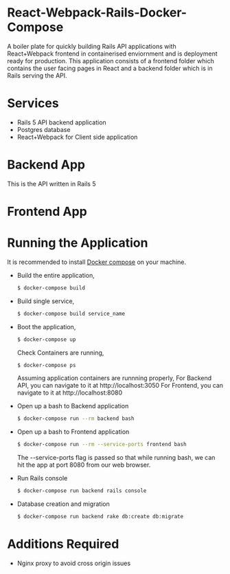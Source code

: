 # React-Webpack-Rails-Docker-Compose
A boiler plate for quickly building Rails API applications with React+Webpack frontend in containerised enviornment and is deployment ready for production.
This application consists of a frontend folder which contains the user facing pages in React and a backend folder which is in Rails serving the API.

# Services
  - Rails 5 API backend application
  - Postgres database
  - React+Webpack for Client side application

# Backend App
This is the API written in Rails 5

# Frontend App

# Running the Application
It is recommended to install [Docker compose](https://docs.docker.com/compose/install/#install-compose) on your machine.

- Build the entire application,
    ```sh
    $ docker-compose build
    ```
- Build single service,
    ```sh
    $ docker-compose build service_name
    ```
- Boot the application,
    ```sh
    $ docker-compose up
    ```
    Check Containers are running,
    ```sh
    $ docker-compose ps
    ```
    Assuming application containers are runnning properly,
    For Backend API, you can navigate to it at http://localhost:3050
    For Frontend, you can navigate to it at http://localhost:8080

- Open up a bash to Backend application
    ```sh
    $ docker-compose run --rm backend bash
    ```
- Open up a bash to Frontend application
    ```sh
    $ docker-compose run --rm --service-ports frontend bash
    ```
    The --service-ports flag is passed so that while running bash, we can hit the app at port 8080 from our web browser.
- Run Rails console
    ```sh
    $ docker-compose run backend rails console
    ```
- Database creation and migration
    ```sh
    $ docker-compose run backend rake db:create db:migrate
    ```


# Additions Required
  - Nginx proxy to avoid cross origin issues
